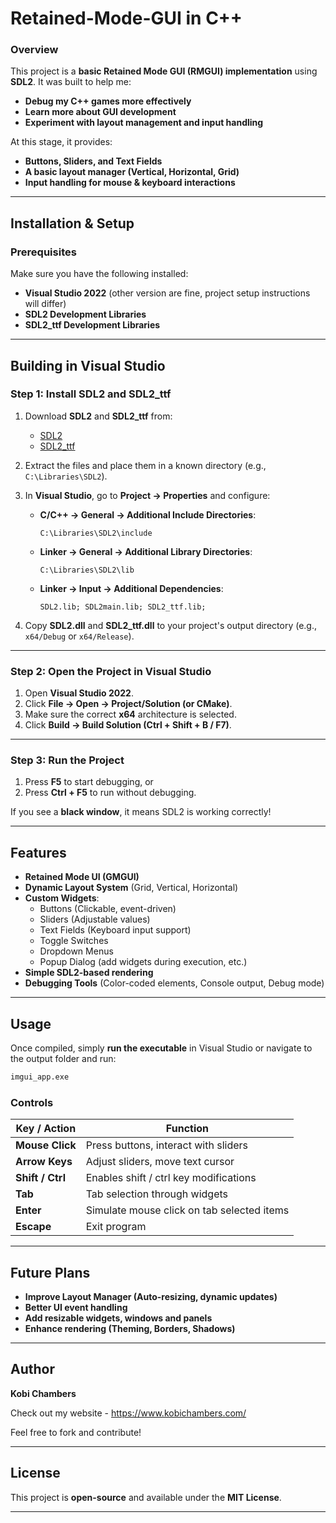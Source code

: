 # **Retained-Mode-GUI in C++**
### **Overview**
This project is a **basic Retained Mode GUI (RMGUI) implementation** using **SDL2**. It was built to help me:
- **Debug my C++ games more effectively**  
- **Learn more about GUI development**  
- **Experiment with layout management and input handling**  

At this stage, it provides:
- **Buttons, Sliders, and Text Fields**  
- **A basic layout manager (Vertical, Horizontal, Grid)**  
- **Input handling for mouse & keyboard interactions**  

---

## **Installation & Setup**
### **Prerequisites**
Make sure you have the following installed:
- **Visual Studio 2022** (other version are fine, project setup instructions will differ)  
- **SDL2 Development Libraries**  
- **SDL2_ttf Development Libraries**  

---

## **Building in Visual Studio**
### **Step 1: Install SDL2 and SDL2_ttf**
1. Download **SDL2** and **SDL2_ttf** from:  
   - [SDL2](https://github.com/libsdl-org/SDL/releases)  
   - [SDL2_ttf](https://github.com/libsdl-org/SDL_ttf/releases)  

2. Extract the files and place them in a known directory (e.g., `C:\Libraries\SDL2`).

3. In **Visual Studio**, go to **Project -> Properties** and configure:
   - **C/C++ -> General -> Additional Include Directories**:
     ```
     C:\Libraries\SDL2\include
     ```
   - **Linker -> General -> Additional Library Directories**:
     ```
     C:\Libraries\SDL2\lib
     ```
   - **Linker -> Input -> Additional Dependencies**:
     ```
     SDL2.lib; SDL2main.lib; SDL2_ttf.lib;
     ```

4. Copy **SDL2.dll** and **SDL2_ttf.dll** to your project's output directory (e.g., `x64/Debug` or `x64/Release`).

---

### **Step 2: Open the Project in Visual Studio**
1. Open **Visual Studio 2022**.
2. Click **File -> Open -> Project/Solution (or CMake)**.
3. Make sure the correct **x64** architecture is selected.
4. Click **Build -> Build Solution (Ctrl + Shift + B / F7)**.

---

### **Step 3: Run the Project**
1. Press **F5** to start debugging, or
2. Press **Ctrl + F5** to run without debugging.

If you see a **black window**, it means SDL2 is working correctly!

---

## **Features**
- **Retained Mode UI (GMGUI)**
- **Dynamic Layout System** (Grid, Vertical, Horizontal)
- **Custom Widgets**:
  - Buttons (Clickable, event-driven)
  - Sliders (Adjustable values)
  - Text Fields (Keyboard input support)
  - Toggle Switches
  - Dropdown Menus
  - Popup Dialog (add widgets during execution, etc.)
- **Simple SDL2-based rendering**
- **Debugging Tools** (Color-coded elements, Console output, Debug mode)

---

## **Usage**
Once compiled, simply **run the executable** in Visual Studio or navigate to the output folder and run:
```sh
imgui_app.exe
```

### **Controls**
| Key / Action | Function |
|-------------|----------|
| **Mouse Click** | Press buttons, interact with sliders |
| **Arrow Keys** | Adjust sliders, move text cursor |
| **Shift / Ctrl** | Enables shift / ctrl key modifications |
| **Tab** | Tab selection through widgets |
| **Enter** | Simulate mouse click on tab selected items |
| **Escape** | Exit program |

---

## **Future Plans**
- **Improve Layout Manager (Auto-resizing, dynamic updates)**
- **Better UI event handling**
- **Add resizable widgets, windows and panels**
- **Enhance rendering (Theming, Borders, Shadows)**

---

## **Author**
**Kobi Chambers**

Check out my website - https://www.kobichambers.com/

Feel free to fork and contribute!

---

## **License**
This project is **open-source** and available under the **MIT License**.

---
